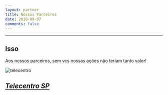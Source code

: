 ```yaml
---
layout: partner
title: Nossos Parceiros
date: 2018-09-07
comments: false
---
```


---
## Isso

Aos nossos parceiros, sem vcs nossas ações não teriam tanto valor!

![telecentro](https://cdn.rawgit.com/arrudaRobson/moon/44b5eb99/assets/img/telecentro.jpeg)

**[*Telecentro SP*](https://www.prefeitura.sp.gov.br/cidade/secretarias/inovacao/inclusao_digital/index.php?p=246630)**
---
